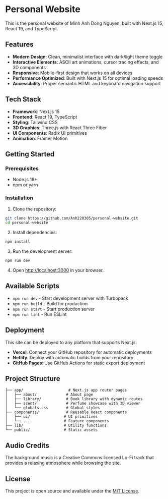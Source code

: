 # Personal Website

This is the personal website of Minh Anh Dong Nguyen, built with Next.js 15, React 19, and TypeScript.

## Features

- **Modern Design**: Clean, minimalist interface with dark/light theme toggle
- **Interactive Elements**: ASCII art animations, cursor tracing effects, and 3D components
- **Responsive**: Mobile-first design that works on all devices
- **Performance Optimized**: Built with Next.js 15 for optimal loading speeds
- **Accessibility**: Proper semantic HTML and keyboard navigation support

## Tech Stack

- **Framework**: Next.js 15
- **Frontend**: React 19, TypeScript
- **Styling**: Tailwind CSS
- **3D Graphics**: Three.js with React Three Fiber
- **UI Components**: Radix UI primitives
- **Animation**: Framer Motion

## Getting Started

### Prerequisites

- Node.js 18+ 
- npm or yarn

### Installation

1. Clone the repository:
```bash
git clone https://github.com/Anh220305/personal-website.git
cd personal-website
```

2. Install dependencies:
```bash
npm install
```

3. Run the development server:
```bash
npm run dev
```

4. Open [http://localhost:3000](http://localhost:3000) in your browser.

## Available Scripts

- `npm run dev` - Start development server with Turbopack
- `npm run build` - Build for production
- `npm run start` - Start production server
- `npm run lint` - Run ESLint

## Deployment

This site can be deployed to any platform that supports Next.js:

- **Vercel**: Connect your GitHub repository for automatic deployments
- **Netlify**: Deploy with automatic builds from your repository
- **GitHub Pages**: Use GitHub Actions for static export deployment

## Project Structure

```
├── app/                    # Next.js app router pages
│   ├── about/             # About page
│   ├── library/           # Book library with dynamic routes
│   ├── scent/             # Perfume showcase with 3D viewer
│   └── globals.css        # Global styles
├── components/            # Reusable React components
│   ├── ui/               # UI primitives
│   └── ...               # Feature components
├── lib/                  # Utility functions
└── public/               # Static assets
```

## Audio Credits

The background music is a Creative Commons licensed Lo-Fi track that provides a relaxing atmosphere while browsing the site.

## License

This project is open source and available under the [MIT License](LICENSE).
